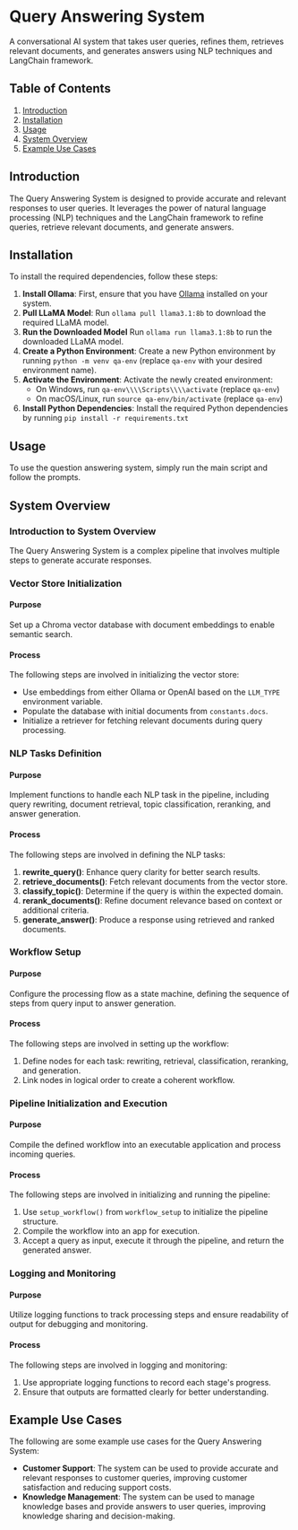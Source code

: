 # Query Answering System
A conversational AI system that takes user queries, refines them, retrieves relevant documents, and generates answers using NLP techniques and LangChain framework.

## Table of Contents
1. [Introduction](#introduction)
2. [Installation](#installation)
3. [Usage](#usage)
4. [System Overview](#system-overview)
5. [Example Use Cases](#example-use-cases)

## Introduction
The Query Answering System is designed to provide accurate and relevant responses to user queries. It leverages the power of natural language processing (NLP) techniques and the LangChain framework to refine queries, retrieve relevant documents, and generate answers.

## Installation
To install the required dependencies, follow these steps:

1. **Install Ollama**: First, ensure that you have [Ollama](https://ollama.com/) installed on your system.
2. **Pull LLaMA Model**: Run `ollama pull llama3.1:8b` to download the required LLaMA model.
3. **Run the Downloaded Model** Run `ollama run llama3.1:8b` to run the downloaded LLaMA model.
3. **Create a Python Environment**: Create a new Python environment by running `python -m venv qa-env` (replace `qa-env` with your desired environment name).
4. **Activate the Environment**: Activate the newly created environment:
   * On Windows, run `qa-env\\\\Scripts\\\\activate` (replace `qa-env`)
   * On macOS/Linux, run `source qa-env/bin/activate` (replace `qa-env`)
5. **Install Python Dependencies**: Install the required Python dependencies by running `pip install -r requirements.txt`

## Usage
To use the question answering system, simply run the main script and follow the prompts.

## System Overview
### Introduction to System Overview
The Query Answering System is a complex pipeline that involves multiple steps to generate accurate responses. 

### Vector Store Initialization
#### Purpose
Set up a Chroma vector database with document embeddings to enable semantic search.

#### Process
The following steps are involved in initializing the vector store:
* Use embeddings from either Ollama or OpenAI based on the `LLM_TYPE` environment variable.
* Populate the database with initial documents from `constants.docs`.
* Initialize a retriever for fetching relevant documents during query processing.

### NLP Tasks Definition
#### Purpose
Implement functions to handle each NLP task in the pipeline, including query rewriting, document retrieval, topic classification, reranking, and answer generation.

#### Process
The following steps are involved in defining the NLP tasks:
1. **rewrite_query()**: Enhance query clarity for better search results.
2. **retrieve_documents()**: Fetch relevant documents from the vector store.
3. **classify_topic()**: Determine if the query is within the expected domain.
4. **rerank_documents()**: Refine document relevance based on context or additional criteria.
5. **generate_answer()**: Produce a response using retrieved and ranked documents.

### Workflow Setup
#### Purpose
Configure the processing flow as a state machine, defining the sequence of steps from query input to answer generation.

#### Process
The following steps are involved in setting up the workflow:
1. Define nodes for each task: rewriting, retrieval, classification, reranking, and generation.
2. Link nodes in logical order to create a coherent workflow.

### Pipeline Initialization and Execution
#### Purpose
Compile the defined workflow into an executable application and process incoming queries.

#### Process
The following steps are involved in initializing and running the pipeline:
1. Use `setup_workflow()` from `workflow_setup` to initialize the pipeline structure.
2. Compile the workflow into an app for execution.
3. Accept a query as input, execute it through the pipeline, and return the generated answer.

### Logging and Monitoring
#### Purpose
Utilize logging functions to track processing steps and ensure readability of output for debugging and monitoring.

#### Process
The following steps are involved in logging and monitoring:
1. Use appropriate logging functions to record each stage's progress.
2. Ensure that outputs are formatted clearly for better understanding.

## Example Use Cases
The following are some example use cases for the Query Answering System:

* **Customer Support**: The system can be used to provide accurate and relevant responses to customer queries, improving customer satisfaction and reducing support costs.
* **Knowledge Management**: The system can be used to manage knowledge bases and provide answers to user queries, improving knowledge sharing and decision-making.